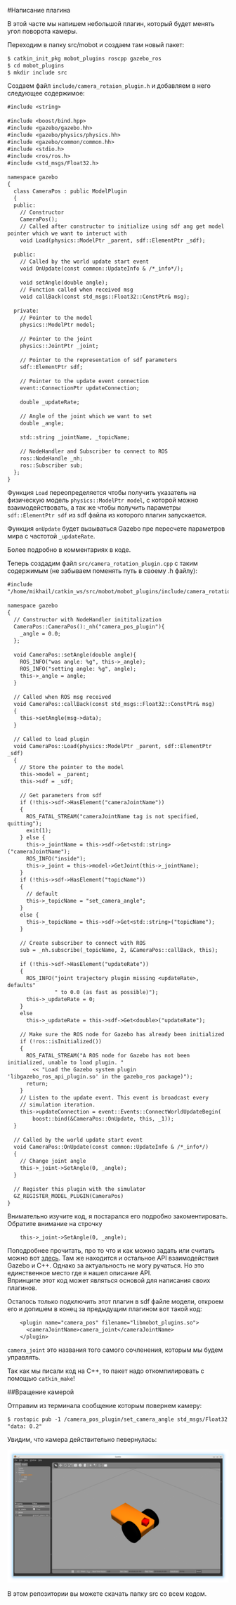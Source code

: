 #Написание плагина

В этой часте мы напишем небольшой плагин, который будет менять угол поворота камеры.

Переходим в папку src/mobot и создаем там новый пакет:
~~~~
$ catkin_init_pkg mobot_plugins roscpp gazebo_ros
$ cd mobot_plugins
$ mkdir include src
~~~~
Создаем файл `include/camera_rotaion_plugin.h` и добавляем в него следующее содержимое:
~~~~
#include <string>

#include <boost/bind.hpp>
#include <gazebo/gazebo.hh>
#include <gazebo/physics/physics.hh>
#include <gazebo/common/common.hh>
#include <stdio.h>
#include <ros/ros.h>
#include <std_msgs/Float32.h>

namespace gazebo
{
  class CameraPos : public ModelPlugin
  {
  public:
    // Constructor
    CameraPos();
    // Called after constructor to initialize using sdf ang get model pointer which we want to interuct with
    void Load(physics::ModelPtr _parent, sdf::ElementPtr _sdf);

  public:   
    // Called by the world update start event
    void OnUpdate(const common::UpdateInfo & /*_info*/);

    void setAngle(double angle);  
    // Function called when received msg
    void callBack(const std_msgs::Float32::ConstPtr& msg);

  private:
    // Pointer to the model
    physics::ModelPtr model;

    // Pointer to the joint 
    physics::JointPtr _joint;

    // Pointer to the representation of sdf parameters
    sdf::ElementPtr sdf;

    // Pointer to the update event connection
    event::ConnectionPtr updateConnection;

    double _updateRate;	
    
    // Angle of the joint which we want to set
    double _angle;

    std::string _jointName, _topicName;
   
    // NodeHandler and Subscriber to connect to ROS
    ros::NodeHandle _nh;
    ros::Subscriber sub;
  };
}
~~~~
Функция `Load` переопределяется чтобы получить указатель на физическую модель `physics::ModelPtr model`, с которой можно взаимодействовать, а так же чтобы получить параметры `sdf::ElementPtr sdf` из sdf файла из которого плагин запускается.

Функция `onUpdate` будет вызываться Gazebo пре пересчете параметров мира с частотой `_updateRate`.

Более подробно в комментариях в коде.

Теперь создадим файл `src/camera_rotation_plugin.cpp` с таким содержимым (не забываем поменять путь в своему .h файлу):
~~~~
#include "/home/mikhail/catkin_ws/src/mobot/mobot_plugins/include/camera_rotation_plugin.h"

namespace gazebo
{
  // Constructor with NodeHandler inititalization 
  CameraPos::CameraPos():_nh("camera_pos_plugin"){
  	_angle = 0.0;
  };

  void CameraPos::setAngle(double angle){
    ROS_INFO("was angle: %g", this->_angle);
    ROS_INFO("setting angle: %g", angle);
    this->_angle = angle;
  }

  // Called when ROS msg received
  void CameraPos::callBack(const std_msgs::Float32::ConstPtr& msg)
  {    
    this->setAngle(msg->data);
  }

  // Called to load plugin
  void CameraPos::Load(physics::ModelPtr _parent, sdf::ElementPtr _sdf)
  {
    // Store the pointer to the model
    this->model = _parent;
    this->sdf = _sdf;

    // Get parameters from sdf
    if (!this->sdf->HasElement("cameraJointName"))
    {
      ROS_FATAL_STREAM("cameraJointName tag is not specified, quitting");
      exit(1);
    } else {
      this->_jointName = this->sdf->Get<std::string>("cameraJointName");
      ROS_INFO("inside");
      this->_joint = this->model->GetJoint(this->_jointName);
    }
    if (!this->sdf->HasElement("topicName"))
    {
      // default
      this->_topicName = "set_camera_angle";
    }
    else {
      this->_topicName = this->sdf->Get<std::string>("topicName");
    }

    // Create subscriber to connect with ROS
    sub = _nh.subscribe(_topicName, 2, &CameraPos::callBack, this);
    
    if (!this->sdf->HasElement("updateRate"))
    {
      ROS_INFO("joint trajectory plugin missing <updateRate>, defaults"
               " to 0.0 (as fast as possible)");
      this->_updateRate = 0;
    }
    else
      this->_updateRate = this->sdf->Get<double>("updateRate");

    // Make sure the ROS node for Gazebo has already been initialized
    if (!ros::isInitialized())
    {
      ROS_FATAL_STREAM("A ROS node for Gazebo has not been initialized, unable to load plugin. "
        << "Load the Gazebo system plugin 'libgazebo_ros_api_plugin.so' in the gazebo_ros package)");
      return;
    }
    // Listen to the update event. This event is broadcast every
    // simulation iteration.
    this->updateConnection = event::Events::ConnectWorldUpdateBegin(
        boost::bind(&CameraPos::OnUpdate, this, _1));
  }

  // Called by the world update start event
  void CameraPos::OnUpdate(const common::UpdateInfo & /*_info*/)
  {
    // Change joint angle
    this->_joint->SetAngle(0, _angle);
  }

  // Register this plugin with the simulator
  GZ_REGISTER_MODEL_PLUGIN(CameraPos)
}
~~~~
Внимательно изучите код, я постарался его подробно закоментировать.
Обратите внимание на строчку
~~~~
	this->_joint->SetAngle(0, _angle);
~~~~
Поподробнее прочитать, про то что и как можно задать или считать можно вот [здесь](https://osrf-distributions.s3.amazonaws.com/gazebo/api/dev/classgazebo_1_1physics_1_1Joint.html).
Там же находится и остальное API взаимодействия Gazebo и C++. Однако за актуальность не могу ручаться. Но это единственное место где я нашел описание API.  
Впринципе этот код может являться основой для написания своих плагинов.

Осталось только подключить этот плагин в sdf файле модели, откроем его и допишем в конец за предыдущим плагином вот такой код:
~~~~
    <plugin name="camera_pos" filename="libmobot_plugins.so">
      <cameraJointName>camera_joint</cameraJointName>
    </plugin>
~~~~
`camera_joint` это названия того самого сочленения, которым мы будем управлять.

Так как мы писали код на C++, то пакет надо откомпилировать с помощью `catkin_make`!

##Вращение камерой

Отправим из терминала сообщение которым повернем камеру:
~~~~
$ rostopic pub -1 /camera_pos_plugin/set_camera_angle std_msgs/Float32 "data: 0.2"
~~~~
Увидим, что камера действительно певернулась: 

![Mobot_camera](/figs/model_camera_rotated.png)

В этом репозитории вы можете скачать папку src со всем кодом.
